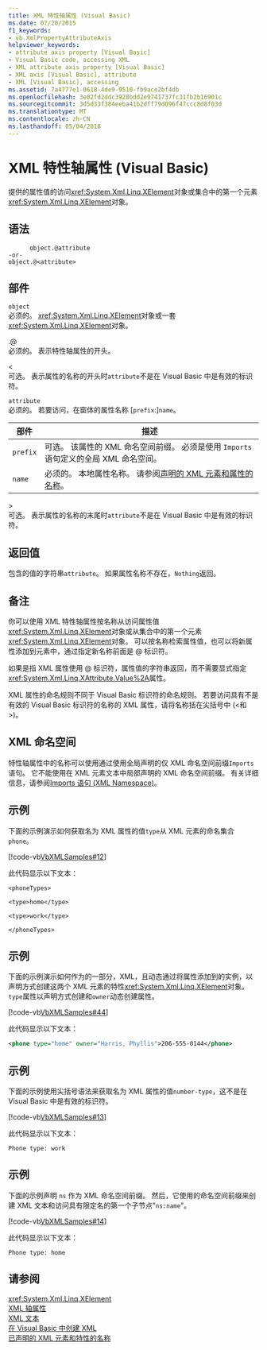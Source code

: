 ```yaml
---
title: XML 特性轴属性 (Visual Basic)
ms.date: 07/20/2015
f1_keywords:
- vb.XmlPropertyAttributeAxis
helpviewer_keywords:
- attribute axis property [Visual Basic]
- Visual Basic code, accessing XML
- XML attribute axis property [Visual Basic]
- XML axis [Visual Basic], attribute
- XML [Visual Basic], accessing
ms.assetid: 7a4777e1-0618-4de9-9510-fb9ace2bf4db
ms.openlocfilehash: 3e02fd2ddc3928bdd2e9741737fc31fb2b16901c
ms.sourcegitcommit: 3d5d33f384eeba41b2dff79d096f47ccc8d8f03d
ms.translationtype: MT
ms.contentlocale: zh-CN
ms.lasthandoff: 05/04/2018
---
```

# <a name="xml-attribute-axis-property-visual-basic"></a>XML 特性轴属性 (Visual Basic)
提供的属性值的访问<xref:System.Xml.Linq.XElement>对象或集合中的第一个元素<xref:System.Xml.Linq.XElement>对象。  
  
## <a name="syntax"></a>语法  
  
```  
      object.@attribute  
-or-  
object.@<attribute>  
```  
  
## <a name="parts"></a>部件  
 `object`  
 必须的。 <xref:System.Xml.Linq.XElement>对象或一套<xref:System.Xml.Linq.XElement>对象。  
  
 .@  
 必须的。 表示特性轴属性的开头。  
  
 <  
 可选。 表示属性的名称的开头时`attribute`不是在 Visual Basic 中是有效的标识符。  
  
 `attribute`  
 必须的。 若要访问，在窗体的属性名称 [`prefix`:]`name`。  
  
|部件|描述|  
|----------|-----------------|  
|`prefix`|可选。 该属性的 XML 命名空间前缀。 必须是使用 `Imports` 语句定义的全局 XML 命名空间。|  
|`name`|必须的。 本地属性名称。 请参阅[声明的 XML 元素和属性的名称](../../../visual-basic/programming-guide/language-features/xml/names-of-declared-xml-elements-and-attributes.md)。|  
  
 \>  
 可选。 表示属性的名称的末尾时`attribute`不是在 Visual Basic 中是有效的标识符。  
  
## <a name="return-value"></a>返回值  
 包含的值的字符串`attribute`。 如果属性名称不存在，`Nothing`返回。  
  
## <a name="remarks"></a>备注  
 你可以使用 XML 特性轴属性按名称从访问属性值<xref:System.Xml.Linq.XElement>对象或从集合中的第一个元素<xref:System.Xml.Linq.XElement>对象。 可以按名称检索属性值，也可以将新属性添加到元素中，通过指定新名称前面是 @ 标识符。  
  
 如果是指 XML 属性使用 @ 标识符，属性值的字符串返回，而不需要显式指定<xref:System.Xml.Linq.XAttribute.Value%2A>属性。  
  
 XML 属性的命名规则不同于 Visual Basic 标识符的命名规则。 若要访问具有不是有效的 Visual Basic 标识符的名称的 XML 属性，请将名称括在尖括号中 (\<和 >)。  
  
## <a name="xml-namespaces"></a>XML 命名空间  
 特性轴属性中的名称可以使用通过使用全局声明的仅 XML 命名空间前缀`Imports`语句。 它不能使用在 XML 元素文本中局部声明的 XML 命名空间前缀。 有关详细信息，请参阅[Imports 语句 (XML Namespace)](../../../visual-basic/language-reference/statements/imports-statement-xml-namespace.md)。  
  
## <a name="example"></a>示例  
 下面的示例演示如何获取名为 XML 属性的值`type`从 XML 元素的命名集合`phone`。  
  
 [!code-vb[VbXMLSamples#12](../../../visual-basic/language-reference/operators/codesnippet/VisualBasic/xml-attribute-axis-property_1.vb)]  
  
 此代码显示以下文本：  
  
 `<phoneTypes>`  
  
 `<type>home</type>`  
  
 `<type>work</type>`  
  
 `</phoneTypes>`  
  
## <a name="example"></a>示例  
 下面的示例演示如何作为的一部分，XML，且动态通过将属性添加到的实例，以声明方式创建这两个 XML 元素的特性<xref:System.Xml.Linq.XElement>对象。 `type`属性以声明方式创建和`owner`动态创建属性。  
  
 [!code-vb[VbXMLSamples#44](../../../visual-basic/language-reference/operators/codesnippet/VisualBasic/xml-attribute-axis-property_2.vb)]  
  
 此代码显示以下文本：  
  
```xml  
<phone type="home" owner="Harris, Phyllis">206-555-0144</phone>  
```  
  
## <a name="example"></a>示例  
 下面的示例使用尖括号语法来获取名为 XML 属性的值`number-type`，这不是在 Visual Basic 中是有效的标识符。  
  
 [!code-vb[VbXMLSamples#13](../../../visual-basic/language-reference/operators/codesnippet/VisualBasic/xml-attribute-axis-property_3.vb)]  
  
 此代码显示以下文本：  
  
 `Phone type: work`  
  
## <a name="example"></a>示例  
 下面的示例声明 `ns` 作为 XML 命名空间前缀。 然后，它使用的命名空间前缀来创建 XML 文本和访问具有限定名的第一个子节点"`ns:name`"。  
  
 [!code-vb[VbXMLSamples#14](../../../visual-basic/language-reference/operators/codesnippet/VisualBasic/xml-attribute-axis-property_4.vb)]  
  
 此代码显示以下文本：  
  
 `Phone type: home`  
  
## <a name="see-also"></a>请参阅  
 <xref:System.Xml.Linq.XElement>  
 [XML 轴属性](../../../visual-basic/language-reference/xml-axis/xml-axis-properties.md)  
 [XML 文本](../../../visual-basic/language-reference/xml-literals/index.md)  
 [在 Visual Basic 中创建 XML](../../../visual-basic/programming-guide/language-features/xml/creating-xml.md)  
 [已声明的 XML 元素和特性的名称](../../../visual-basic/programming-guide/language-features/xml/names-of-declared-xml-elements-and-attributes.md)
